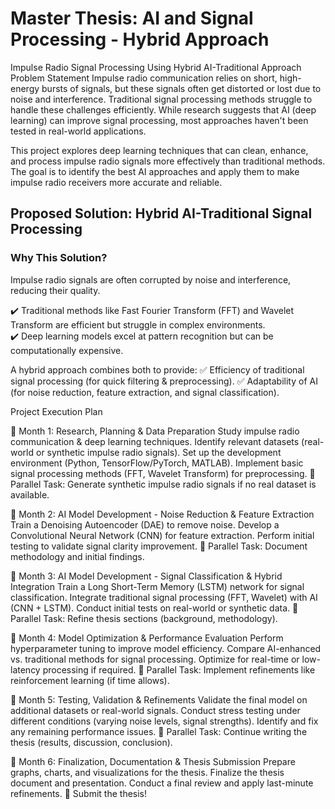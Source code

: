 # Master Thesis: AI and Signal Processing - Hybrid Approach

Impulse Radio Signal Processing Using Hybrid AI-Traditional Approach
Problem Statement
Impulse radio communication relies on short, high-energy bursts of signals, but these signals often get distorted or lost due to noise and interference. Traditional signal processing methods struggle to handle these challenges efficiently. While research suggests that AI (deep learning) can improve signal processing, most approaches haven't been tested in real-world applications.

This project explores deep learning techniques that can clean, enhance, and process impulse radio signals more effectively than traditional methods. The goal is to identify the best AI approaches and apply them to make impulse radio receivers more accurate and reliable.

## Proposed Solution: Hybrid AI-Traditional Signal Processing  

### Why This Solution?  
Impulse radio signals are often corrupted by noise and interference, reducing their quality.  

✔️ Traditional methods like Fast Fourier Transform (FFT) and Wavelet Transform are efficient but struggle in complex environments.  
✔️ Deep learning models excel at pattern recognition but can be computationally expensive.  


A hybrid approach combines both to provide:
✅ Efficiency of traditional signal processing (for quick filtering & preprocessing).
✅ Adaptability of AI (for noise reduction, feature extraction, and signal classification).

Project Execution Plan

📌 Month 1: Research, Planning & Data Preparation
Study impulse radio communication & deep learning techniques.
Identify relevant datasets (real-world or synthetic impulse radio signals).
Set up the development environment (Python, TensorFlow/PyTorch, MATLAB).
Implement basic signal processing methods (FFT, Wavelet Transform) for preprocessing.
🔄 Parallel Task: Generate synthetic impulse radio signals if no real dataset is available.

📌 Month 2: AI Model Development - Noise Reduction & Feature Extraction
Train a Denoising Autoencoder (DAE) to remove noise.
Develop a Convolutional Neural Network (CNN) for feature extraction.
Perform initial testing to validate signal clarity improvement.
🔄 Parallel Task: Document methodology and initial findings.

📌 Month 3: AI Model Development - Signal Classification & Hybrid Integration
Train a Long Short-Term Memory (LSTM) network for signal classification.
Integrate traditional signal processing (FFT, Wavelet) with AI (CNN + LSTM).
Conduct initial tests on real-world or synthetic data.
🔄 Parallel Task: Refine thesis sections (background, methodology).

📌 Month 4: Model Optimization & Performance Evaluation
Perform hyperparameter tuning to improve model efficiency.
Compare AI-enhanced vs. traditional methods for signal processing.
Optimize for real-time or low-latency processing if required.
🔄 Parallel Task: Implement refinements like reinforcement learning (if time allows).

📌 Month 5: Testing, Validation & Refinements
Validate the final model on additional datasets or real-world signals.
Conduct stress testing under different conditions (varying noise levels, signal strengths).
Identify and fix any remaining performance issues.
🔄 Parallel Task: Continue writing the thesis (results, discussion, conclusion).

📌 Month 6: Finalization, Documentation & Thesis Submission
Prepare graphs, charts, and visualizations for the thesis.
Finalize the thesis document and presentation.
Conduct a final review and apply last-minute refinements.
🎉 Submit the thesis!
